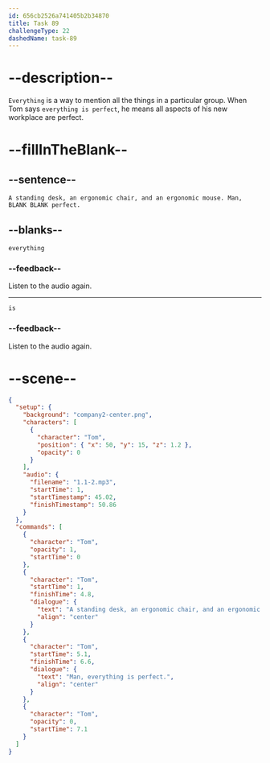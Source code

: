 ```yaml
---
id: 656cb2526a741405b2b34870
title: Task 89
challengeType: 22
dashedName: task-89
---
```


<!--
AUDIO REFERENCE:
Tom: This is so cool. A Standing Desk, an ergonomic chair and an ergonomic mouse. Man, everything is perfect. I'm in love with this place!
-->

# --description--

`Everything` is a way to mention all the things in a particular group. When Tom says `everything is perfect`, he means all aspects of his new workplace are perfect.

# --fillInTheBlank--

## --sentence--

`A standing desk, an ergonomic chair, and an ergonomic mouse. Man, BLANK BLANK perfect.`

## --blanks--

`everything`

### --feedback--

Listen to the audio again.

---

`is`

### --feedback--

Listen to the audio again.

# --scene--

```json
{
  "setup": {
    "background": "company2-center.png",
    "characters": [
      {
        "character": "Tom",
        "position": { "x": 50, "y": 15, "z": 1.2 },
        "opacity": 0
      }
    ],
    "audio": {
      "filename": "1.1-2.mp3",
      "startTime": 1,
      "startTimestamp": 45.02,
      "finishTimestamp": 50.86
    }
  },
  "commands": [
    {
      "character": "Tom",
      "opacity": 1,
      "startTime": 0
    },
    {
      "character": "Tom",
      "startTime": 1,
      "finishTime": 4.8,
      "dialogue": {
        "text": "A standing desk, an ergonomic chair, and an ergonomic mouse.",
        "align": "center"
      }
    },
    {
      "character": "Tom",
      "startTime": 5.1,
      "finishTime": 6.6,
      "dialogue": {
        "text": "Man, everything is perfect.",
        "align": "center"
      }
    },
    {
      "character": "Tom",
      "opacity": 0,
      "startTime": 7.1
    }
  ]
}
```
